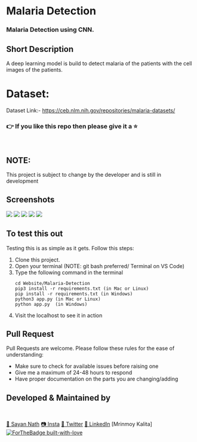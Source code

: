 # Malaria Detection 
### Malaria Detection using CNN.

## Short Description
A deep learning model is build to detect malaria of the patients with the cell images of the patients.
<br>

# Dataset:
Dataset Link:- <a href="https://ceb.nlm.nih.gov/repositories/malaria-datasets/">https://ceb.nlm.nih.gov/repositories/malaria-datasets/ </a>
<br>

### 👉 If you like this repo then please give it a ⭐️
<br>

## NOTE:
This project is subject to change by the developer and is still in development
<br>

## Screenshots
<img src="Screenshots/1.png" />
<img src="Screenshots/2.png" />
<img src="Screenshots/3.png" />
<img src="Screenshots/4.png" />
<img src="Screenshots/5.png" />
<br>

## To test this out
Testing this is as simple as it gets. Follow this steps:
1. Clone this project.
2. Open your terminal (NOTE: git bash preferred/ Terminal on VS Code)
3. Type the following command in the terminal
     ```
     cd Website/Malaria-Detection
     pip3 install -r requirements.txt (in Mac or Linux)
     pip install -r requirements.txt (in Windows)
     python3 app.py (in Mac or Linux)
     python app.py  (in Windows)
     ```
4. Visit the localhost to see it in action

## Pull Request

Pull Requests are welcome. Please follow these rules for the ease of understanding:
* Make sure to check for available issues before raising one
* Give me a maximum of 24-48 hours to respond
* Have proper documentation on the parts you are changing/adding


## Developed & Maintained by
<br>

[👨 Sayan Nath](https://sayan-nath.web.app/) [📷 Insta](https://www.instagram.com/sayannath235/) [🐤 Twitter](https://twitter.com/SayanNa20204009) [🧳 LinkedIn](https://www.linkedin.com/in/sayan-nath-15a989182/)
[Mrinmoy Kalita]
<br>
[![ForTheBadge built-with-love](http://ForTheBadge.com/images/badges/built-with-love.svg)](https://github.com/sayannath)
